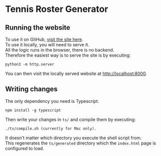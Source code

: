# Tennis Roster Generator

## Running the website

To use it on GitHub, [visit the site here](https://valhook.github.io/tennis/).  
To use it locally, you will need to serve it.  
All the logic runs in the browser, there is no backend.  
Therefore the easiest way is to serve the site is by executing:
```
python3 -m http.server
```
You can then visit the locally served website at [http://localhost:8000](http://localhost:8000).

## Writing changes

The only dependency you need is Typescript.
```
npm install -g typescript
```

Then write your changes in `ts/` and compile them by executing:
```
./ts/compile.sh (currently for Mac only).
```
It doesn't matter which directory you execute the shell script from.  
This regenerates the `ts/generated` directory which the `index.html` page is configured to load.
